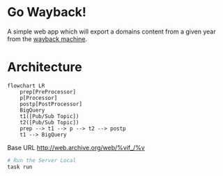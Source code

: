 # Go Wayback!
A simple web app which will export a domains content from a given year from the [wayback machine](https://support.archive-it.org/hc/en-us/articles/115001790023-Access-Archive-It-s-Wayback-index-with-the-CDX-C-API).

# Architecture
```mermaid
flowchart LR
    prep[PreProcessor]
    p[Processor]
    postp[PostProcessor]
    BigQuery
    t1([Pub/Sub Topic])
    t2([Pub/Sub Topic])
    prep --> t1 --> p --> t2 --> postp
    t1 --> BigQuery
``````

Base URL http://web.archive.org/web/%vif_/%v

```bash
# Run the Server Local
task run
```